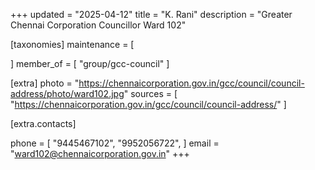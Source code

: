 +++
updated = "2025-04-12"
title = "K. Rani"
description = "Greater Chennai Corporation Councillor Ward 102"

[taxonomies]
maintenance = [

]
member_of = [
    "group/gcc-council"
]

[extra]
photo = "https://chennaicorporation.gov.in/gcc/council/council-address/photo/ward102.jpg"
sources = [
    "https://chennaicorporation.gov.in/gcc/council/council-address/"
]

[extra.contacts]

phone = [
    "9445467102",
    "9952056722",
    ]
email = "ward102@chennaicorporation.gov.in"
+++